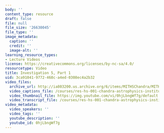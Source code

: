 ```yaml
---
body: ''
content_type: resource
draft: false
file: null
file_size: '26630045'
file_type: ''
image_metadata:
  caption: ''
  credit: ''
  image-alt: ''
learning_resource_types:
- Lecture Videos
license: https://creativecommons.org/licenses/by-nc-sa/4.0/
resourcetype: Video
title: Investigation 5, Part 1
uid: 3ca91041-9772-468c-a4ed-0308ec4a2b32
video_files:
  archive_url: http://ia803200.us.archive.org/6/items/MITHSChandra/MITHS_chandra_5_01_300k.mp4
  video_captions_file: /courses/res-hs-001-chandra-astrophysics-institute/0hjLbngWf7g_captions.webvtt
  video_thumbnail_file: https://img.youtube.com/vi/0hjLbngWf7g/default.jpg
  video_transcript_file: /courses/res-hs-001-chandra-astrophysics-institute/0hjLbngWf7g_transcript.pdf
video_metadata:
  video_speakers: ''
  video_tags: ''
  youtube_description: ''
  youtube_id: 0hjLbngWf7g
---
```

